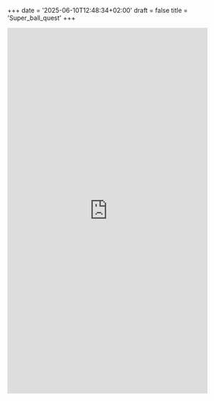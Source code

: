 +++
date = '2025-06-10T12:48:34+02:00'
draft = false
title = 'Super_ball_quest'
+++

<iframe frameborder="0" src="https://itch.io/embed-upload/1532924?color=333333" allowfullscreen="" width="450" height="820"><a href="https://kanatos.itch.io/monster-vs-tiny-ball">Play super ball quest on itch.io</a></iframe>


